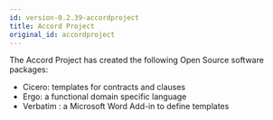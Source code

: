 ```yaml
---
id: version-0.2.39-accordproject
title: Accord Project
original_id: accordproject
---
```


The Accord Project has created the following Open Source software packages:
- Cicero: templates for contracts and clauses
- Ergo: a functional domain specific language
- Verbatim : a Microsoft Word Add-in to define templates


